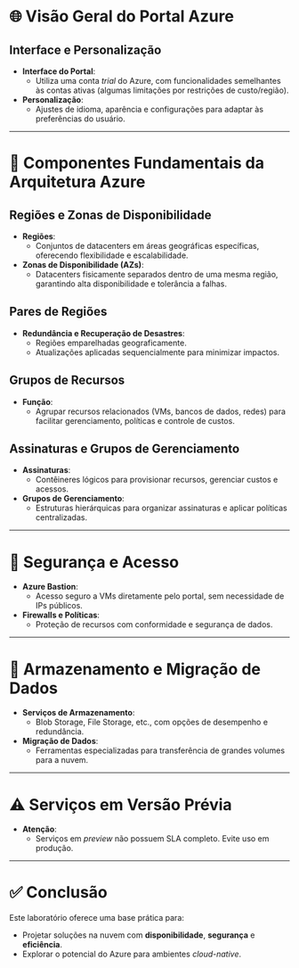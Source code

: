 # 🌐 Visão Geral do Portal Azure

## Interface e Personalização
- **Interface do Portal**: 
  - Utiliza uma conta *trial* do Azure, com funcionalidades semelhantes às contas ativas (algumas limitações por restrições de custo/região).
- **Personalização**: 
  - Ajustes de idioma, aparência e configurações para adaptar às preferências do usuário.

---

# 🧱 Componentes Fundamentais da Arquitetura Azure

## Regiões e Zonas de Disponibilidade
- **Regiões**: 
  - Conjuntos de datacenters em áreas geográficas específicas, oferecendo flexibilidade e escalabilidade.
- **Zonas de Disponibilidade (AZs)**: 
  - Datacenters fisicamente separados dentro de uma mesma região, garantindo alta disponibilidade e tolerância a falhas.

## Pares de Regiões
- **Redundância e Recuperação de Desastres**: 
  - Regiões emparelhadas geograficamente.
  - Atualizações aplicadas sequencialmente para minimizar impactos.

## Grupos de Recursos
- **Função**: 
  - Agrupar recursos relacionados (VMs, bancos de dados, redes) para facilitar gerenciamento, políticas e controle de custos.

## Assinaturas e Grupos de Gerenciamento
- **Assinaturas**: 
  - Contêineres lógicos para provisionar recursos, gerenciar custos e acessos.
- **Grupos de Gerenciamento**: 
  - Estruturas hierárquicas para organizar assinaturas e aplicar políticas centralizadas.

---

# 🔐 Segurança e Acesso
- **Azure Bastion**: 
  - Acesso seguro a VMs diretamente pelo portal, sem necessidade de IPs públicos.
- **Firewalls e Políticas**: 
  - Proteção de recursos com conformidade e segurança de dados.

---

# 💾 Armazenamento e Migração de Dados
- **Serviços de Armazenamento**: 
  - Blob Storage, File Storage, etc., com opções de desempenho e redundância.
- **Migração de Dados**: 
  - Ferramentas especializadas para transferência de grandes volumes para a nuvem.

---

# ⚠️ Serviços em Versão Prévia
- **Atenção**: 
  - Serviços em *preview* não possuem SLA completo. Evite uso em produção.

---

# ✅ Conclusão
Este laboratório oferece uma base prática para:
- Projetar soluções na nuvem com **disponibilidade**, **segurança** e **eficiência**.
- Explorar o potencial do Azure para ambientes *cloud-native*.